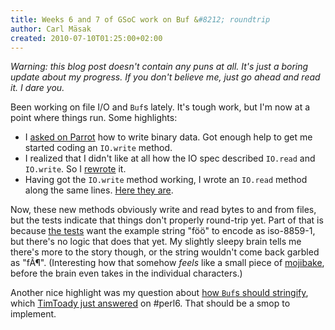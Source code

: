 ```yaml
---
title: Weeks 6 and 7 of GSoC work on Buf &#8212; roundtrip
author: Carl Mäsak
created: 2010-07-10T01:25:00+02:00
---
```

*Warning: this blog post doesn't contain any puns at all. It's just a boring update about my progress. If you don't believe me, just go ahead and read it. I dare you.*

Been working on file I/O and `Buf`s lately. It's tough work, but I'm now at a point where things run. Some highlights:

- I [asked on Parrot](http://irclog.perlgeek.de/parrot/2010-07-04#i_2513924) how to write binary data. Got enough help to get me started coding an `IO.write` method.
- I realized that I didn't like at all how the IO spec described `IO.read` and `IO.write`. So I [rewrote](http://perlcabal.org/svn/pugs/revision/?rev=31543) it.
- Having got the `IO.write` method working, I wrote an `IO.read` method along the same lines. [Here they are](http://github.com/rakudo/rakudo/commit/692aa15f2538858028934b8e26910199cc5fdc53).

Now, these new methods obviously write and read bytes to and from files, but the tests indicate that things don't properly round-trip yet. Part of that is because [the tests](http://svn.pugscode.org/pugs/t/spec/S16-filehandles/io.t) want the example string "föö" to encode as iso-8859-1, but there's no logic that does that yet. My slightly sleepy brain tells me there's more to the story though, or the string wouldn't come back garbled as "fÃ¶". (Interesting how that somehow *feels* like a small piece of [mojibake](http://en.wikipedia.org/wiki/Mojibake), before the brain even takes in the individual characters.)

Another nice highlight was my question about [how `Buf`s should stringify](http://irclog.perlgeek.de/perl6/2010-07-09#i_2534120), which [TimToady just answered](http://irclog.perlgeek.de/perl6/2010-07-09#i_2535805) on #perl6. That should be a smop to implement.


